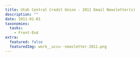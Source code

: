 ```yaml
---
title: Utah Central Credit Union - 2011 Email Newsletter(s)
description: ""
date: 2011-01-01
taxonomies:
  tasks:
    - Front-End
extra:
  featured: false
  featuredImg: work__uccu--newsletter-2011.png
---
```

